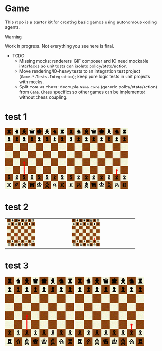 # Game

This repo is a starter kit for creating basic games using autonomous coding agents.

> [!WARNING]
> Work in progress. Not everything you see here is final.

- TODO  
  - Missing mocks: renderers, GIF composer and IO need mockable interfaces so unit tests can isolate policy/state/action.  
  - Move rendering/IO-heavy tests to an integration test project (`Game.*.Tests.Integration`); keep pure logic tests in unit projects with mocks.  
  - Split core vs chess: decouple `Game.Core` (generic policy/state/action) from `Game.Chess` specifics so other games can be implemented without chess coupling.  

# test 1

![Alt1](TestResultsReference/Game.Chess.Renders/RenderActionsTimeline_Turns32Seed1234PieceNone_MatchesRef.gif) ![Alt2](TestResultsReference/Game.Chess.Renders/RenderActionsTimeline_Turns32Seed2345PieceNone_MatchesRef.gif)

# test 2

<table>
  <tr>
    <td><img src="TestResultsReference/Game.Chess.Renders/RenderActionsTimeline_Turns32Seed1234PieceNone_MatchesRef.gif" alt="Seed 1234" width="45%"></td>
    <td><img src="TestResultsReference/Game.Chess.Renders/RenderActionsTimeline_Turns32Seed2345PieceNone_MatchesRef.gif" alt="Seed 2345" width="45%"></td>
  </tr>
</table>

# test 3

<img src="TestResultsReference/Game.Chess.Renders/RenderActionsTimeline_Turns32Seed1234PieceNone_MatchesRef.gif" width="45%">
<img src="TestResultsReference/Game.Chess.Renders/RenderActionsTimeline_Turns32Seed2345PieceNone_MatchesRef.gif" width="45%">
